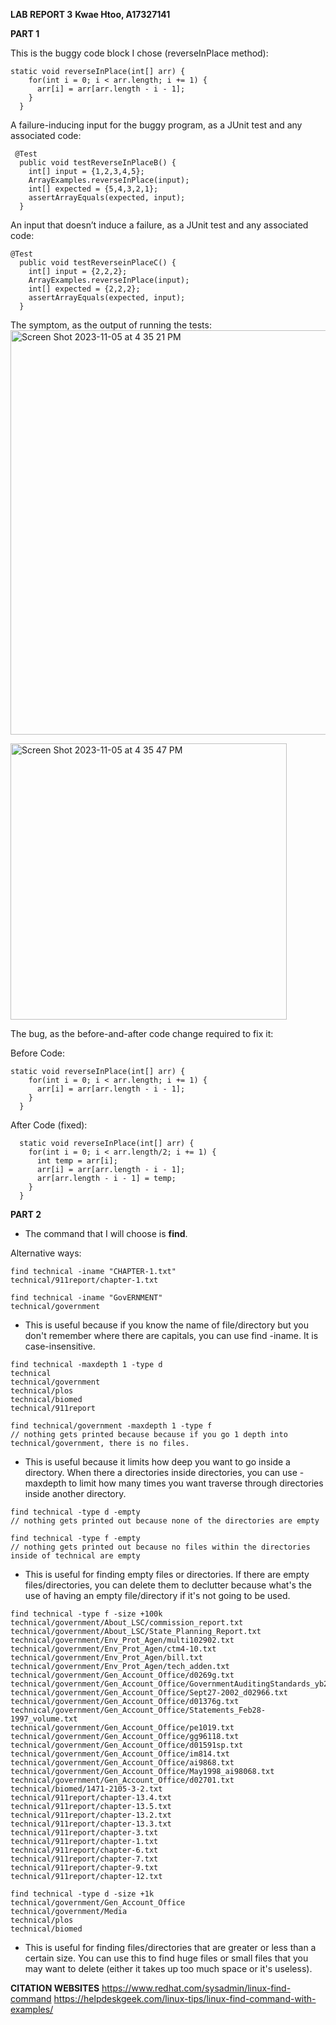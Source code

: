 **LAB REPORT 3**
**Kwae Htoo, A17327141**

**PART 1**

This is the buggy code block I chose (reverseInPlace method):
```
static void reverseInPlace(int[] arr) {
    for(int i = 0; i < arr.length; i += 1) {
      arr[i] = arr[arr.length - i - 1];
    }
  }
```

A failure-inducing input for the buggy program, as a JUnit test and any associated code:
```
 @Test
  public void testReverseInPlaceB() {
    int[] input = {1,2,3,4,5};
    ArrayExamples.reverseInPlace(input);
    int[] expected = {5,4,3,2,1};
    assertArrayEquals(expected, input);
  }
```

An input that doesn’t induce a failure, as a JUnit test and any associated code:
```
@Test 
  public void testReverseinPlaceC() {
    int[] input = {2,2,2};
    ArrayExamples.reverseInPlace(input);
    int[] expected = {2,2,2};
    assertArrayEquals(expected, input);
  }
```

The symptom, as the output of running the tests:
<img width="647" alt="Screen Shot 2023-11-05 at 4 35 21 PM" src="https://github.com/verylemons/cse15l-lab-reports/assets/116234889/9a3c9521-94c6-498b-819f-a2531c251bb7">

<img width="442" alt="Screen Shot 2023-11-05 at 4 35 47 PM" src="https://github.com/verylemons/cse15l-lab-reports/assets/116234889/af4fb472-547e-4b88-8898-3fe4fc4f6b65">

The bug, as the before-and-after code change required to fix it:

Before Code:
```
static void reverseInPlace(int[] arr) {
    for(int i = 0; i < arr.length; i += 1) {
      arr[i] = arr[arr.length - i - 1];
    }
  }
```

After Code (fixed):
```
  static void reverseInPlace(int[] arr) {
    for(int i = 0; i < arr.length/2; i += 1) {
      int temp = arr[i];
      arr[i] = arr[arr.length - i - 1];
      arr[arr.length - i - 1] = temp;
    }
  }
```

**PART 2**
- The command that I will choose is **find**.

Alternative ways:

```
find technical -iname "CHAPTER-1.txt"
technical/911report/chapter-1.txt
```
```
find technical -iname "GovERNMENT"
technical/government
```
- This is useful because if you know the name of file/directory but you don't remember where there are capitals, you can use find -iname. It is case-insensitive.

```
find technical -maxdepth 1 -type d
technical
technical/government
technical/plos
technical/biomed
technical/911report
```
```
find technical/government -maxdepth 1 -type f
// nothing gets printed because because if you go 1 depth into technical/government, there is no files.
```
- This is useful because it limits how deep you want to go inside a directory. When there a directories inside directories, you can use
  -maxdepth to limit how many times you want traverse through directories inside another directory.

```
find technical -type d -empty
// nothing gets printed out because none of the directories are empty
```
```
find technical -type f -empty
// nothing gets printed out because no files within the directories inside of technical are empty
```
- This is useful for finding empty files or directories. If there are empty files/directories, you can delete them to declutter because what's the use of having an empty file/directory if it's not going to be used.

```
find technical -type f -size +100k
technical/government/About_LSC/commission_report.txt
technical/government/About_LSC/State_Planning_Report.txt
technical/government/Env_Prot_Agen/multi102902.txt
technical/government/Env_Prot_Agen/ctm4-10.txt
technical/government/Env_Prot_Agen/bill.txt
technical/government/Env_Prot_Agen/tech_adden.txt
technical/government/Gen_Account_Office/d0269g.txt
technical/government/Gen_Account_Office/GovernmentAuditingStandards_yb2002ed.txt
technical/government/Gen_Account_Office/Sept27-2002_d02966.txt
technical/government/Gen_Account_Office/d01376g.txt
technical/government/Gen_Account_Office/Statements_Feb28-1997_volume.txt
technical/government/Gen_Account_Office/pe1019.txt
technical/government/Gen_Account_Office/gg96118.txt
technical/government/Gen_Account_Office/d01591sp.txt
technical/government/Gen_Account_Office/im814.txt
technical/government/Gen_Account_Office/ai9868.txt
technical/government/Gen_Account_Office/May1998_ai98068.txt
technical/government/Gen_Account_Office/d02701.txt
technical/biomed/1471-2105-3-2.txt
technical/911report/chapter-13.4.txt
technical/911report/chapter-13.5.txt
technical/911report/chapter-13.2.txt
technical/911report/chapter-13.3.txt
technical/911report/chapter-3.txt
technical/911report/chapter-1.txt
technical/911report/chapter-6.txt
technical/911report/chapter-7.txt
technical/911report/chapter-9.txt
technical/911report/chapter-12.txt
```
```
find technical -type d -size +1k
technical/government/Gen_Account_Office
technical/government/Media
technical/plos
technical/biomed
```
- This is useful for finding files/directories that are greater or less than a certain size. You can use this to find huge files or small files that you may want to delete (either it takes up too much space or it's useless).


**CITATION WEBSITES**
https://www.redhat.com/sysadmin/linux-find-command
https://helpdeskgeek.com/linux-tips/linux-find-command-with-examples/
